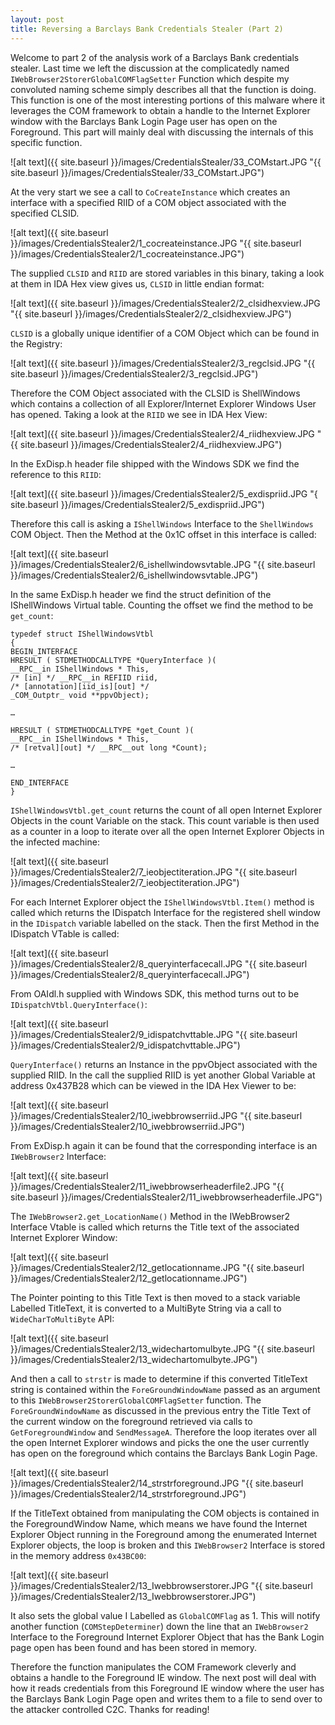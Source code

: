 ```yaml
---
layout: post
title: Reversing a Barclays Bank Credentials Stealer (Part 2)
---
```


Welcome to part 2 of the analysis work of a Barclays Bank credentials stealer. Last time we left the discussion at the complicatedly named `IWebBrowser2StorerGlobalCOMFlagSetter` Function which despite my convoluted naming scheme simply describes all that the function is doing. This function is one of the most interesting portions of this malware where it leverages the COM framework to obtain a handle to the Internet Explorer window with the Barclays Bank Login Page user has open on the Foreground. This part will mainly deal with discussing the internals of this specific function.

![alt text]({{ site.baseurl }}/images/CredentialsStealer/33_COMstart.JPG "{{ site.baseurl }}/images/CredentialsStealer/33_COMstart.JPG")

At the very start we see a call to `CoCreateInstance` which creates an interface with a specified RIID of a COM object associated with the specified CLSID.

![alt text]({{ site.baseurl }}/images/CredentialsStealer2/1_cocreateinstance.JPG "{{ site.baseurl }}/images/CredentialsStealer2/1_cocreateinstance.JPG")

The supplied `CLSID` and `RIID` are stored variables in this binary, taking a look at them in IDA Hex view gives us,
`CLSID` in little endian format:

![alt text]({{ site.baseurl }}/images/CredentialsStealer2/2_clsidhexview.JPG "{{ site.baseurl }}/images/CredentialsStealer2/2_clsidhexview.JPG")

`CLSID` is a globally unique identifier of a COM Object which can be found in the Registry:

![alt text]({{ site.baseurl }}/images/CredentialsStealer2/3_regclsid.JPG "{{ site.baseurl }}/images/CredentialsStealer2/3_regclsid.JPG")

Therefore the COM Object associated with the CLSID is ShellWindows which contains a collection of all Explorer/Internet Explorer Windows User has opened. Taking a look at the `RIID` we see in IDA Hex View:

![alt text]({{ site.baseurl }}/images/CredentialsStealer2/4_riidhexview.JPG "{{ site.baseurl }}/images/CredentialsStealer2/4_riidhexview.JPG")

In the ExDisp.h header file shipped with the Windows SDK we find the reference to this `RIID`:

![alt text]({{ site.baseurl }}/images/CredentialsStealer2/5_exdispriid.JPG "{ site.baseurl }}/images/CredentialsStealer2/5_exdispriid.JPG")

Therefore this call is asking a `IShellWindows` Interface to the `ShellWindows` COM Object. Then the Method at the 0x1C offset in this interface is called:

![alt text]({{ site.baseurl }}/images/CredentialsStealer2/6_ishellwindowsvtable.JPG "{{ site.baseurl }}/images/CredentialsStealer2/6_ishellwindowsvtable.JPG")

In the same ExDisp.h header we find the struct definition of the IShellWindows Virtual table. Counting the offset we find the method to be `get_count`:

```
typedef struct IShellWindowsVtbl
{
BEGIN_INTERFACE
HRESULT ( STDMETHODCALLTYPE *QueryInterface )(
__RPC__in IShellWindows * This,
/* [in] */ __RPC__in REFIID riid,
/* [annotation][iid_is][out] */
_COM_Outptr_ void **ppvObject);

…

HRESULT ( STDMETHODCALLTYPE *get_Count )(
__RPC__in IShellWindows * This,
/* [retval][out] */ __RPC__out long *Count);

…

END_INTERFACE
}
```

`IShellWindowsVtbl.get_count` returns the count of all open Internet Explorer Objects in the count Variable on the stack. This count variable is then used as a counter in a loop to iterate over all the open Internet Explorer Objects in the infected machine:

![alt text]({{ site.baseurl }}/images/CredentialsStealer2/7_ieobjectiteration.JPG "{{ site.baseurl }}/images/CredentialsStealer2/7_ieobjectiteration.JPG")

For each Internet Explorer object the `IShellWindowsVtbl.Item()` method is called which returns the IDispatch Interface for the registered shell window in the `IDispatch` variable labelled on the stack.
Then the first Method in the IDispatch VTable is called:

![alt text]({{ site.baseurl }}/images/CredentialsStealer2/8_queryinterfacecall.JPG "{{ site.baseurl }}/images/CredentialsStealer2/8_queryinterfacecall.JPG")

From OAIdl.h supplied with Windows SDK, this method turns out to be `IDispatchVtbl.QueryInterface()`:

![alt text]({{ site.baseurl }}/images/CredentialsStealer2/9_idispatchvttable.JPG "{{ site.baseurl }}/images/CredentialsStealer2/9_idispatchvttable.JPG")

`QueryInterface()` returns an Instance in the ppvObject associated with the supplied RIID. In the call the supplied RIID is yet another Global Variable at address 0x437B28 which can be viewed in the IDA Hex Viewer to be:

![alt text]({{ site.baseurl }}/images/CredentialsStealer2/10_iwebbrowserriid.JPG "{{ site.baseurl }}/images/CredentialsStealer2/10_iwebbrowserriid.JPG")

From ExDisp.h again it can be found that the corresponding interface is an `IWebBrowser2` Interface:

![alt text]({{ site.baseurl }}/images/CredentialsStealer2/11_iwebbrowserheaderfile2.JPG "{{ site.baseurl }}/images/CredentialsStealer2/11_iwebbrowserheaderfile.JPG")

The `IWebBrowser2.get_LocationName()` Method in the IWebBrowser2 Interface Vtable is called which returns the Title text of the associated Internet Explorer Window:

![alt text]({{ site.baseurl }}/images/CredentialsStealer2/12_getlocationname.JPG "{{ site.baseurl }}/images/CredentialsStealer2/12_getlocationname.JPG")

The Pointer pointing to this Title Text is then moved to a stack variable Labelled TitleText, it is converted to a MultiByte String via a call to `WideCharToMultiByte` API:

![alt text]({{ site.baseurl }}/images/CredentialsStealer2/13_widechartomulbyte.JPG "{{ site.baseurl }}/images/CredentialsStealer2/13_widechartomulbyte.JPG")

And then a call to `strstr` is made to determine if this converted TitleText string is contained within the `ForeGroundWindowName` passed as an argument to this
`IWebBrowser2StorerGlobalCOMFlagSetter` function. The `ForeGroundWindowName` as discussed in the previous entry the Title Text of the current window on the foreground retrieved via calls to `GetForegroundWindow` and `SendMessageA`. Therefore the loop iterates over all the open Internet Explorer windows and picks the one the user currently has open on the foreground which contains the Barclays Bank Login Page.

![alt text]({{ site.baseurl }}/images/CredentialsStealer2/14_strstrforeground.JPG "{{ site.baseurl }}/images/CredentialsStealer2/14_strstrforeground.JPG")

If the TitleText obtained from manipulating the COM objects is contained in the ForegroundWindow Name, which means we have found the Internet Explorer Object running in the Foreground among the enumerated Internet Explorer objects, the loop is broken and this `IWebBrowser2` Interface is stored in the memory address `0x43BC00`:

![alt text]({{ site.baseurl }}/images/CredentialsStealer2/13_Iwebbrowserstorer.JPG "{{ site.baseurl }}/images/CredentialsStealer2/13_Iwebbrowserstorer.JPG")

It also sets the global value I Labelled as `GlobalCOMFlag` as 1. This will notify another function (`COMStepDeterminer`) down the line that an `IWebBrowser2` Interface to the Foreground Internet Explorer Object that has the Bank Login page open has been found and has been stored in memory.

Therefore the function manipulates the COM Framework cleverly and obtains a handle to the Foreground IE window. The next post will deal with how it reads credentials from this Foreground IE window where the user has the Barclays Bank Login Page open and writes them to a file to send over to the attacker controlled C2C. Thanks for reading!


